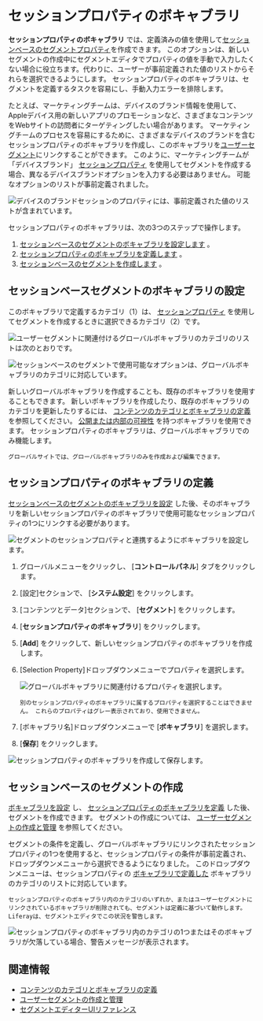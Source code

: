 # セッションプロパティのボキャブラリ

**セッションプロパティのボキャブラリ** では、定義済みの値を使用して[セッションベースのセグメントプロパティ](../../site-building/personalizing-site-experience/segmentation/segments-editor-ui-reference.md#session-properties)を作成できます。 このオプションは、新しいセグメントの作成中にセグメントエディタでプロパティの値を手動で入力したくない場合に役立ちます。代わりに、ユーザーが事前定義された値のリストからそれらを選択できるようにします。 セッションプロパティのボキャブラリは、セグメントを定義するタスクを容易にし、手動入力エラーを排除します。

たとえば、マーケティングチームは、デバイスのブランド情報を使用して、Appleデバイス用の新しいアプリのプロモーションなど、さまざまなコンテンツをWebサイトの訪問者にターゲティングしたい場合があります。 マーケティングチームのプロセスを容易にするために、さまざまなデバイスのブランドを含むセッションプロパティのボキャブラリを作成し、このボキャブラリを[ユーザーセグメント](../../site-building/personalizing-site-experience/segmentation/creating-and-managing-user-segments.md)にリンクすることができます。 このように、マーケティングチームが「デバイスブランド」 [セッションプロパティ](../../site-building/personalizing-site-experience/segmentation/segments-editor-ui-reference.md#session-properties) を使用してセグメントを作成する場合、異なるデバイスブランドオプションを入力する必要はありません。 可能なオプションのリストが事前定義されました。

![デバイスのブランドセッションのプロパティには、事前定義された値のリストが含まれています。](./session-property-vocabularies/images/07.png)

セッションプロパティのボキャブラリは、次の3つのステップで操作します。

1.  [セッションベースのセグメントのボキャブラリを設定します](#configure-the-vocabulary-for-the-session-based-segment) 。
2.  [セッションプロパティのボキャブラリを定義します](#defining-the-session-property-vocabulary) 。
3.  [セッションベースのセグメントを作成します](#creating-the-session-based-segment) 。

<a name="configuring-the-vocabulary-for-the-session-based-segment" />

## セッションベースセグメントのボキャブラリの設定

このボキャブラリで定義するカテゴリ（1）は、 [セッションプロパティ](../../site-building/personalizing-site-experience/segmentation/segments-editor-ui-reference.md#session-properties) を使用してセグメントを作成するときに選択できるカテゴリ（2）です。

![ユーザーセグメントに関連付けるグローバルボキャブラリのカテゴリのリストは次のとおりです。](./session-property-vocabularies/images/01.png)

![セッションベースのセグメントで使用可能なオプションは、グローバルボキャブラリのカテゴリに対応しています。](./session-property-vocabularies/images/02.png)

新しいグローバルボキャブラリを作成することも、既存のボキャブラリを使用することもできます。 新しいボキャブラリを作成したり、既存のボキャブラリのカテゴリを更新したりするには、 [コンテンツのカテゴリとボキャブラリの定義](./defining-categories-and-vocabularies-for-content.md) を参照してください。 [公開または内部の可視性](./organizing-content-with-categories-and-tags.md#vocabulary-visibility) を持つボキャブラリを使用できます。 セッションプロパティのボキャブラリは、グローバルボキャブラリでのみ機能します。

```{note}
グローバルサイトでは、グローバルボキャブラリのみを作成および編集できます。
```

<a name="defining-the-session-property-vocabulary" />

## セッションプロパティのボキャブラリの定義

[セッションベースのセグメントのボキャブラリを設定](#configuring-the-vocabulary-for-the-session-based-segment) した後、そのボキャブラリを新しいセッションプロパティのボキャブラリで使用可能なセッションプロパティの1つにリンクする必要があります。

![セグメントのセッションプロパティと連携するようにボキャブラリを設定します。](./session-property-vocabularies/images/03.png)

1.  グローバルメニューをクリックし、 [**コントロールパネル**] タブをクリックします。

2.  [設定]セクションで、 [**システム設定**] をクリックします。

3.  [コンテンツとデータ]セクションで、 [**セグメント**] をクリックします。

4. [**セッションプロパティのボキャブラリ**] をクリックします。

5. [**Add**] をクリックして、新しいセッションプロパティのボキャブラリを作成します。

6.  [Selection Property]ドロップダウンメニューでプロパティを選択します。

    ![グローバルボキャブラリに関連付けるプロパティを選択します。](./session-property-vocabularies/images/06.png)

    ```{note}
    別のセッションプロパティのボキャブラリに属するプロパティを選択することはできません。 これらのプロパティはグレー表示されており、使用できません。
    ```

7.  [ボキャブラリ名]ドロップダウンメニューで [**ボキャブラリ**] を選択します。

8. [**保存**] をクリックします。

![セッションプロパティのボキャブラリを作成して保存します。](./session-property-vocabularies/images/05.gif)

<a name="creating-the-session-based-segment" />

## セッションベースのセグメントの作成

[ボキャブラリを設定](#configuring-the-vocabulary-for-the-session-based-segment) し、 [セッションプロパティのボキャブラリを定義](#defining-the-session-property-vocabulary) した後、セグメントを作成できます。 セグメントの作成については、 [ユーザーセグメントの作成と管理](../../site-building/personalizing-site-experience/segmentation/creating-and-managing-user-segments.md#creating-user-segments) を参照してください。

セグメントの条件を定義し、グローバルボキャブラリにリンクされたセッションプロパティの1つを使用すると、セッションプロパティの条件が事前定義され、ドロップダウンメニューから選択できるようになりました。 このドロップダウンメニューは、セッションプロパティの [ボキャブラリで定義した](#defining-the-session-property-vocabulary) ボキャブラリのカテゴリのリストに対応しています。

```{important}
セッションプロパティのボキャブラリ内のカテゴリのいずれか、またはユーザーセグメントにリンクされているボキャブラリが削除されても、セグメントは定義に基づいて動作します。 Liferayは、セグメントエディタでこの状況を警告します。
```

![セッションプロパティのボキャブラリ内のカテゴリの1つまたはそのボキャブラリが欠落している場合、警告メッセージが表示されます。](./session-property-vocabularies/images/08.png)

<a name="related-information" />

## 関連情報

  - [コンテンツのカテゴリとボキャブラリの定義](./defining-categories-and-vocabularies-for-content.md)
  - [ユーザーセグメントの作成と管理](../../site-building/personalizing-site-experience/segmentation/creating-and-managing-user-segments.md#creating-user-segments)
  - [セグメントエディターUIリファレンス](../../site-building/personalizing-site-experience/segmentation/segments-editor-ui-reference.md)
